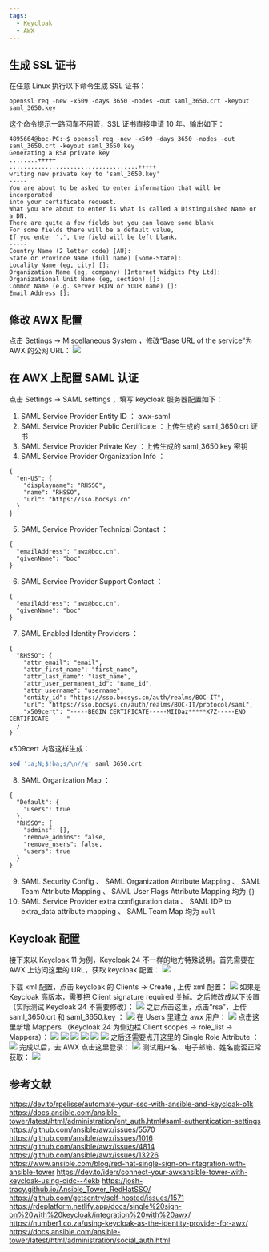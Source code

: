 ```yaml
---
tags:
  - Keycloak
  - AWX
---
```


## 生成 SSL 证书

在任意 Linux 执行以下命令生成 SSL 证书：

```
openssl req -new -x509 -days 3650 -nodes -out saml_3650.crt -keyout saml_3650.key
```

这个命令提示一路回车不用管，SSL 证书直接申请 10 年。输出如下：

```
4895664@boc-PC:~$ openssl req -new -x509 -days 3650 -nodes -out saml_3650.crt -keyout saml_3650.key
Generating a RSA private key
........+++++
....................................+++++
writing new private key to 'saml_3650.key'
-----
You are about to be asked to enter information that will be incorporated
into your certificate request.
What you are about to enter is what is called a Distinguished Name or a DN.
There are quite a few fields but you can leave some blank
For some fields there will be a default value,
If you enter '.', the field will be left blank.
-----
Country Name (2 letter code) [AU]:
State or Province Name (full name) [Some-State]:
Locality Name (eg, city) []:
Organization Name (eg, company) [Internet Widgits Pty Ltd]:
Organizational Unit Name (eg, section) []:
Common Name (e.g. server FQDN or YOUR name) []:
Email Address []:

```

## 修改 AWX 配置

点击 Settings -> Miscellaneous System ，修改“Base URL of the service”为 AWX 的公网 URL：
![](images/截图录屏_chromium_20240306172050.png)

## 在 AWX 上配置 SAML 认证

点击 Settings -> SAML settings ，填写 keycloak 服务器配置如下：

1. SAML Service Provider Entity ID ： awx-saml
2. SAML Service Provider Public Certificate ：上传生成的 saml_3650.crt 证书
3. SAML Service Provider Private Key ：上传生成的 saml_3650.key 密钥
4. SAML Service Provider Organization Info ：

```
{
  "en-US": {
    "displayname": "RHSSO",
    "name": "RHSSO",
    "url": "https://sso.bocsys.cn"
  }
}
```

5. SAML Service Provider Technical Contact ：

```
{
  "emailAddress": "awx@boc.cn",
  "givenName": "boc"
}
```

6. SAML Service Provider Support Contact ：

```
{
  "emailAddress": "awx@boc.cn",
  "givenName": "boc"
}
```

7. SAML Enabled Identity Providers ：

```
{
  "RHSSO": {
    "attr_email": "email",
    "attr_first_name": "first_name",
    "attr_last_name": "last_name",
    "attr_user_permanent_id": "name_id",
    "attr_username": "username",
    "entity_id": "https://sso.bocsys.cn/auth/realms/BOC-IT",
    "url": "https://sso.bocsys.cn/auth/realms/BOC-IT/protocol/saml",
    "x509cert": "-----BEGIN CERTIFICATE-----MIIDaz*****X7Z-----END CERTIFICATE-----"
  }
}
```

x509cert 内容这样生成：

```bash
sed ':a;N;$!ba;s/\n//g' saml_3650.crt
```

8. SAML Organization Map ：

```
{
  "Default": {
    "users": true
  },
  "RHSSO": {
    "admins": [],
    "remove_admins": false,
    "remove_users": false,
    "users": true
  }
}
```

9. SAML Security Config 、 SAML Organization Attribute Mapping 、 SAML Team Attribute Mapping 、 SAML User Flags Attribute Mapping 均为 `{}`
10. SAML Service Provider extra configuration data 、 SAML IDP to extra_data attribute mapping 、 SAML Team Map 均为 `null`

## Keycloak 配置

接下来以 Keycloak 11 为例，Keycloak 24 不一样的地方特殊说明。首先需要在 AWX 上访问这里的 URL，获取 keycloak 配置：
![](images/Pasted%20image%2020240306174116.png)

下载 xml 配置，点击 keycloak 的 Clients -> Create , 上传 xml 配置：
![](images/截图录屏_chromium_20240306174344.png)
如果是 Keycloak 高版本，需要把 Client signature required 关掉。之后修改成以下设置（实际测试 Keycloak 24 不需要修改）：
![](images/Screenshot_2024-03-06%20Keycloak%20Admin%20Console.png)
之后点击这里，点击“rsa”，上传 saml_3650.crt 和 saml_3650.key ：
![](images/Pasted%20image%2020240306174828.png)
在 Users 里建立 awx 用户：
![](images/截图录屏_Navigator_20240306174921.png)
点击这里新增 Mappers （Keycloak 24 为侧边栏 Client scopes -> role_list -> Mappers）：
![](images/Pasted%20image%2020240306175147.png)
![](images/截图录屏_Navigator_20240306175310.png)
![](images/截图录屏_Navigator_20240306175344.png)
![](images/截图录屏_Navigator_20240306175430.png)
![](images/截图录屏_Navigator_20240306175508.png)
![](images/截图录屏_Navigator_20240306175541.png)
之后还需要点开这里的 Single Role Attribute ：
![](images/截图录屏_Navigator_20240306175620.png)
完成以后，去 AWX 点击这里登录：
![](images/截图录屏_org.deepin.browser_20240306175906.png)
测试用户名、电子邮箱、姓名能否正常获取：
![](images/截图录屏_Navigator_20240306180102.png)

## 参考文献

https://dev.to/rpelisse/automate-your-sso-with-ansible-and-keycloak-o1k
https://docs.ansible.com/ansible-tower/latest/html/administration/ent_auth.html#saml-authentication-settings
https://github.com/ansible/awx/issues/5570
https://github.com/ansible/awx/issues/1016
https://github.com/ansible/awx/issues/4814
https://github.com/ansible/awx/issues/13226
https://www.ansible.com/blog/red-hat-single-sign-on-integration-with-ansible-tower
https://dev.to/iderr/connect-your-awxansible-tower-with-keycloak-using-oidc--4ekb
https://josh-tracy.github.io/Ansible_Tower_RedHatSSO/
https://github.com/getsentry/self-hosted/issues/1571
https://rdeplatform.netlify.app/docs/single%20sign-on%20with%20keycloak/integration%20with%20awx/
https://number1.co.za/using-keycloak-as-the-identity-provider-for-awx/
https://docs.ansible.com/ansible-tower/latest/html/administration/social_auth.html
